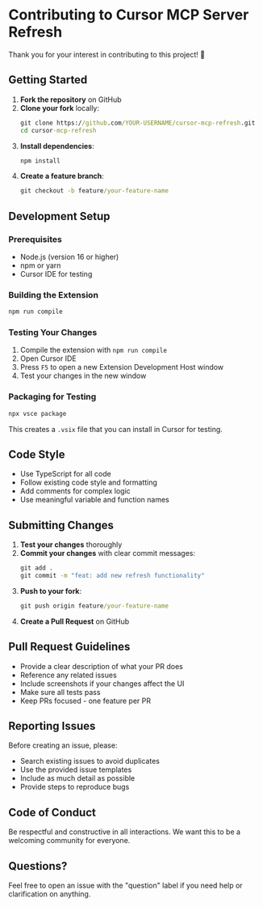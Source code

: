 # Contributing to Cursor MCP Server Refresh

Thank you for your interest in contributing to this project! 🎉

## Getting Started

1. **Fork the repository** on GitHub
2. **Clone your fork** locally:
   ```cmd
   git clone https://github.com/YOUR-USERNAME/cursor-mcp-refresh.git
   cd cursor-mcp-refresh
   ```
3. **Install dependencies**:
   ```cmd
   npm install
   ```
4. **Create a feature branch**:
   ```cmd
   git checkout -b feature/your-feature-name
   ```

## Development Setup

### Prerequisites

- Node.js (version 16 or higher)
- npm or yarn
- Cursor IDE for testing

### Building the Extension

```cmd
npm run compile
```

### Testing Your Changes

1. Compile the extension with `npm run compile`
2. Open Cursor IDE
3. Press `F5` to open a new Extension Development Host window
4. Test your changes in the new window

### Packaging for Testing

```cmd
npx vsce package
```

This creates a `.vsix` file that you can install in Cursor for testing.

## Code Style

- Use TypeScript for all code
- Follow existing code style and formatting
- Add comments for complex logic
- Use meaningful variable and function names

## Submitting Changes

1. **Test your changes** thoroughly
2. **Commit your changes** with clear commit messages:
   ```cmd
   git add .
   git commit -m "feat: add new refresh functionality"
   ```
3. **Push to your fork**:
   ```cmd
   git push origin feature/your-feature-name
   ```
4. **Create a Pull Request** on GitHub

## Pull Request Guidelines

- Provide a clear description of what your PR does
- Reference any related issues
- Include screenshots if your changes affect the UI
- Make sure all tests pass
- Keep PRs focused - one feature per PR

## Reporting Issues

Before creating an issue, please:

- Search existing issues to avoid duplicates
- Use the provided issue templates
- Include as much detail as possible
- Provide steps to reproduce bugs

## Code of Conduct

Be respectful and constructive in all interactions. We want this to be a welcoming community for everyone.

## Questions?

Feel free to open an issue with the "question" label if you need help or clarification on anything.
